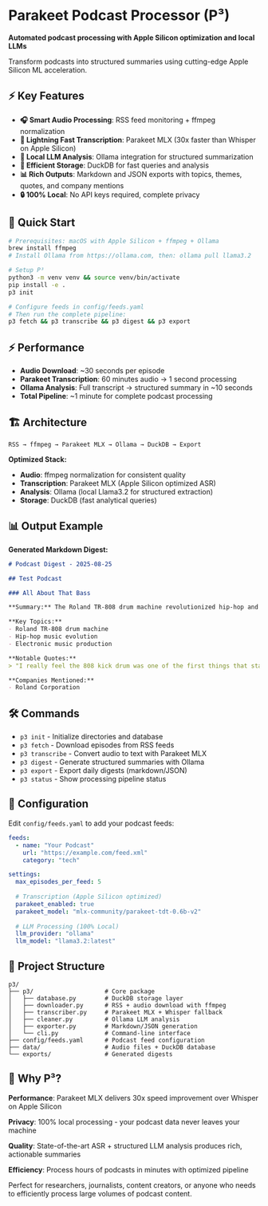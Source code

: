 # Parakeet Podcast Processor (P³)

**Automated podcast processing with Apple Silicon optimization and local LLMs**

Transform podcasts into structured summaries using cutting-edge Apple Silicon ML acceleration.

## ⚡ Key Features

- **🎧 Smart Audio Processing**: RSS feed monitoring + ffmpeg normalization
- **🚀 Lightning Fast Transcription**: Parakeet MLX (30x faster than Whisper on Apple Silicon)
- **🧠 Local LLM Analysis**: Ollama integration for structured summarization
- **💾 Efficient Storage**: DuckDB for fast queries and analysis
- **📊 Rich Outputs**: Markdown and JSON exports with topics, themes, quotes, and company mentions
- **🔒 100% Local**: No API keys required, complete privacy

## 🚦 Quick Start

```bash
# Prerequisites: macOS with Apple Silicon + ffmpeg + Ollama
brew install ffmpeg
# Install Ollama from https://ollama.com, then: ollama pull llama3.2

# Setup P³
python3 -m venv venv && source venv/bin/activate
pip install -e .
p3 init

# Configure feeds in config/feeds.yaml
# Then run the complete pipeline:
p3 fetch && p3 transcribe && p3 digest && p3 export
```

## ⚡ Performance

- **Audio Download**: ~30 seconds per episode
- **Parakeet Transcription**: 60 minutes audio → 1 second processing 
- **Ollama Analysis**: Full transcript → structured summary in ~10 seconds
- **Total Pipeline**: ~1 minute for complete podcast processing

## 🏗️ Architecture

```
RSS → ffmpeg → Parakeet MLX → Ollama → DuckDB → Export
```

**Optimized Stack:**
- **Audio**: ffmpeg normalization for consistent quality
- **Transcription**: Parakeet MLX (Apple Silicon optimized ASR)  
- **Analysis**: Ollama (local Llama3.2 for structured extraction)
- **Storage**: DuckDB (fast analytical queries)

## 📊 Output Example

**Generated Markdown Digest:**
```markdown
# Podcast Digest - 2025-08-25

## Test Podcast

### All About That Bass

**Summary:** The Roland TR-808 drum machine revolutionized hip-hop and electronic music...

**Key Topics:**
- Roland TR-808 drum machine  
- Hip-hop music evolution
- Electronic music production

**Notable Quotes:**
> "I really feel the 808 kick drum was one of the first things that started shattering the rules..."

**Companies Mentioned:**
- Roland Corporation
```

## 🛠️ Commands

- `p3 init` - Initialize directories and database
- `p3 fetch` - Download episodes from RSS feeds
- `p3 transcribe` - Convert audio to text with Parakeet MLX
- `p3 digest` - Generate structured summaries with Ollama
- `p3 export` - Export daily digests (markdown/JSON)
- `p3 status` - Show processing pipeline status

## 🔧 Configuration

Edit `config/feeds.yaml` to add your podcast feeds:

```yaml
feeds:
  - name: "Your Podcast"
    url: "https://example.com/feed.xml"
    category: "tech"

settings:
  max_episodes_per_feed: 5
  
  # Transcription (Apple Silicon optimized)
  parakeet_enabled: true
  parakeet_model: "mlx-community/parakeet-tdt-0.6b-v2"
  
  # LLM Processing (100% Local)
  llm_provider: "ollama"
  llm_model: "llama3.2:latest"
```

## 📂 Project Structure

```
p3/
├── p3/                    # Core package
│   ├── database.py        # DuckDB storage layer
│   ├── downloader.py      # RSS + audio download with ffmpeg
│   ├── transcriber.py     # Parakeet MLX + Whisper fallback
│   ├── cleaner.py         # Ollama LLM analysis
│   ├── exporter.py        # Markdown/JSON generation
│   └── cli.py             # Command-line interface
├── config/feeds.yaml      # Podcast feed configuration
├── data/                  # Audio files + DuckDB database
└── exports/               # Generated digests
```

## 🚀 Why P³?

**Performance**: Parakeet MLX delivers 30x speed improvement over Whisper on Apple Silicon

**Privacy**: 100% local processing - your podcast data never leaves your machine

**Quality**: State-of-the-art ASR + structured LLM analysis produces rich, actionable summaries

**Efficiency**: Process hours of podcasts in minutes with optimized pipeline

Perfect for researchers, journalists, content creators, or anyone who needs to efficiently process large volumes of podcast content.
